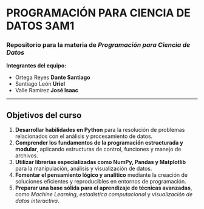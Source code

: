 #  PROGRAMACIÓN PARA CIENCIA DE DATOS  3AM1

###  Repositorio para la materia de *Programación para Ciencia de Datos*

**Integrantes del equipo:**
- Ortega Reyes **Dante Santiago**  
- Santiago León **Uriel**  
- Valle Ramírez **José Isaac**

---

##  Objetivos del curso

1. **Desarrollar habilidades en Python** para la resolución de problemas relacionados con el análisis y procesamiento de datos.  
2. **Comprender los fundamentos de la programación estructurada y modular**, aplicando estructuras de control, funciones y manejo de archivos.  
3. **Utilizar librerías especializadas como NumPy, Pandas y Matplotlib** para la manipulación, análisis y visualización de datos.  
4. **Fomentar el pensamiento lógico y analítico** mediante la creación de soluciones eficientes y reproducibles en entornos de programación.  
5. **Preparar una base sólida para el aprendizaje de técnicas avanzadas**, como *Machine Learning*, *estadística computacional* y *visualización de datos interactiva*.



